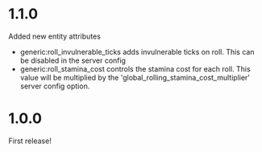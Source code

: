 # 1.1.0

Added new entity attributes
- generic:roll_invulnerable_ticks adds invulnerable ticks on roll. This can be disabled in the server config
- generic:roll_stamina_cost controls the stamina cost for each roll. This value will be multiplied by the 'global_rolling_stamina_cost_multiplier' server config option.

# 1.0.0

First release!

#